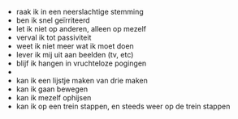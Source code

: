 - raak ik in een neerslachtige stemming
- ben ik snel geïrriteerd
- let ik niet op anderen, alleen op mezelf
- verval ik tot passiviteit
- weet ik niet meer wat ik moet doen
- lever ik mij uit aan beelden (tv, etc)
- blijf ik hangen in vruchteloze pogingen
-
- kan ik een lijstje maken van drie maken
- kan ik gaan bewegen
- kan ik mezelf ophijsen
- kan ik op een trein stappen, en steeds weer op de trein stappen